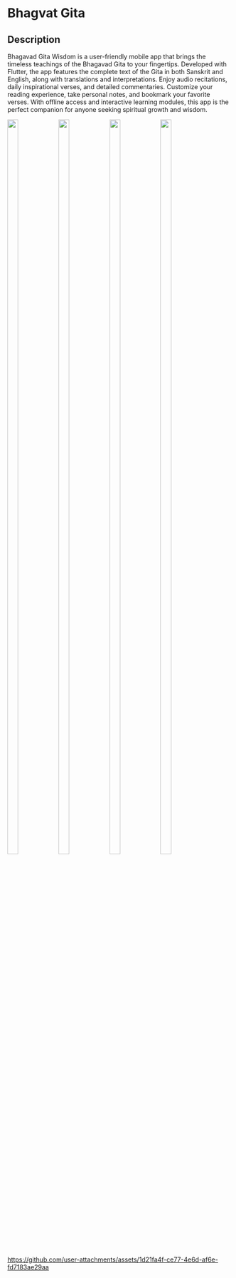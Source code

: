 # Bhagvat Gita

## Description

Bhagavad Gita Wisdom is a user-friendly mobile app that brings the timeless teachings of the Bhagavad Gita to your fingertips. Developed with Flutter, the app features the complete text of the Gita in both Sanskrit and English, along with translations and interpretations. Enjoy audio recitations, daily inspirational verses, and detailed commentaries. Customize your reading experience, take personal notes, and bookmark your favorite verses. With offline access and interactive learning modules, this app is the perfect companion for anyone seeking spiritual growth and wisdom.


<img src="https://github.com/user-attachments/assets/840a70c5-af34-48f8-9d9f-655b54538c2c" height=65% width="22%">
<img src="https://github.com/user-attachments/assets/fd999d68-8e6c-4333-a31b-4c27ec25da6a" height=65% width="22%">
<img src="https://github.com/user-attachments/assets/b202cb28-1c08-4a7a-8ef2-0befab2d187d" height=65% width="22%">
<img src="https://github.com/user-attachments/assets/800fb8c7-6aa8-4beb-9473-3f7edad3d75f" height=65% width="22%">


https://github.com/user-attachments/assets/1d21fa4f-ce77-4e6d-af6e-fd7183ae29aa

